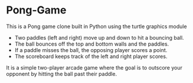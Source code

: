 # Pong-Game
This is a Pong game clone built in Python using the turtle graphics module

- Two paddles (left and right) move up and down to hit a bouncing ball.
- The ball bounces off the top and bottom walls and the paddles.
- If a paddle misses the ball, the opposing player scores a point.
- The scoreboard keeps track of the left and right player scores.

It is a simple two-player arcade game where the goal is to outscore your opponent by hitting the ball past their paddle.

